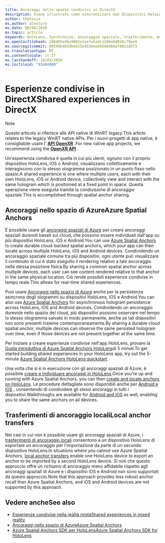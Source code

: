 ```yaml
---
title: Ancoraggi nello spazio condivisi in DirectX
description: Viene illustrato come sincronizzare due dispositivi HoloLens condividendo ancoraggi spaziali.
author: thetuvix
ms.author: alexturn
ms.date: 08/04/2020
ms.topic: article
keywords: HoloLens, Synchronize, ancoraggio spaziale, trasferimento, multiplayer, visualizzazione, scenario, procedura dettagliata, codice di esempio, Azure, ancoraggi spaziali di Azure, ASA
ms.openlocfilehash: 2d6485e46a9802e1ee7e5adc12d6e0d026c79ae9
ms.sourcegitcommit: 09599b4034be825e4536eeb9566968afd021d5f3
ms.translationtype: MT
ms.contentlocale: it-IT
ms.lasthandoff: 10/03/2020
ms.locfileid: "91684909"
---
```

# <a name="shared-experiences-in-directx"></a><span data-ttu-id="12439-104">Esperienze condivise in DirectX</span><span class="sxs-lookup"><span data-stu-id="12439-104">Shared experiences in DirectX</span></span>

> [!NOTE]
> <span data-ttu-id="12439-105">Questo articolo si riferisce alle API native di WinRT legacy.</span><span class="sxs-lookup"><span data-stu-id="12439-105">This article relates to the legacy WinRT native APIs.</span></span>  <span data-ttu-id="12439-106">Per i nuovi progetti di app native, è consigliabile usare l' **[API OpenXR](../native/openxr-getting-started.md)** .</span><span class="sxs-lookup"><span data-stu-id="12439-106">For new native app projects, we recommend using the **[OpenXR API](../native/openxr-getting-started.md)** .</span></span>

<span data-ttu-id="12439-107">Un'esperienza condivisa è quella in cui più utenti, ognuno con il proprio dispositivo HoloLens, iOS o Android, visualizzano collettivamente e interagiscono con lo stesso ologramma posizionato in un punto fisso nello spazio.</span><span class="sxs-lookup"><span data-stu-id="12439-107">A shared experience is one where multiple users, each with their own HoloLens, iOS or Android device, collectively view and interact with the same hologram which is positioned at a fixed point in space.</span></span> <span data-ttu-id="12439-108">Questa operazione viene eseguita tramite la condivisione di ancoraggio spaziale.</span><span class="sxs-lookup"><span data-stu-id="12439-108">This is accomplished through spatial anchor sharing.</span></span>

## <a name="azure-spatial-anchors"></a><span data-ttu-id="12439-109">Ancoraggi nello spazio di Azure</span><span class="sxs-lookup"><span data-stu-id="12439-109">Azure Spatial Anchors</span></span>

<span data-ttu-id="12439-110">È possibile usare gli <a href="https://docs.microsoft.com/azure/spatial-anchors/overview" target="_blank">ancoraggi spaziali di Azure</a> per creare ancoraggi spaziali durevoli basati sul cloud, che possono essere individuati dall'app su più dispositivi HoloLens, iOS e Android.</span><span class="sxs-lookup"><span data-stu-id="12439-110">You can use <a href="https://docs.microsoft.com/azure/spatial-anchors/overview" target="_blank">Azure Spatial Anchors</a> to create durable cloud-backed spatial anchors, which your app can then locate across multiple HoloLens, iOS and Android devices.</span></span>  <span data-ttu-id="12439-111">Condividendo un ancoraggio spaziale comune tra più dispositivi, ogni utente può visualizzare il contenuto di cui è stato eseguito il rendering relativo a tale ancoraggio nella stessa posizione fisica.</span><span class="sxs-lookup"><span data-stu-id="12439-111">By sharing a common spatial anchor across multiple devices, each user can see content rendered relative to that anchor in the same physical location.</span></span>  <span data-ttu-id="12439-112">Ciò rende possibili esperienze condivise in tempo reale.</span><span class="sxs-lookup"><span data-stu-id="12439-112">This allows for real-time shared experiences.</span></span>

<span data-ttu-id="12439-113">Puoi usare <a href="https://docs.microsoft.com/azure/spatial-anchors/overview" target="_blank">Ancoraggi nello spazio di Azure</a> anche per la persistenza asincrona degli ologrammi su dispositivi HoloLens, iOS e Android.</span><span class="sxs-lookup"><span data-stu-id="12439-113">You can also use <a href="https://docs.microsoft.com/azure/spatial-anchors/overview" target="_blank">Azure Spatial Anchors</a> for asynchronous hologram persistence across HoloLens, iOS and Android devices.</span></span>  <span data-ttu-id="12439-114">Condividendo un ancoraggio durevole nello spazio del cloud, più dispositivi possono osservare nel tempo lo stesso ologramma salvato in modo permanente, anche se tali dispositivi non sono presenti insieme contemporaneamente.</span><span class="sxs-lookup"><span data-stu-id="12439-114">By sharing a durable cloud spatial anchor, multiple devices can observe the same persisted hologram over time, even if those devices are not present together at the same time.</span></span>

<span data-ttu-id="12439-115">Per iniziare a creare esperienze condivise nell'app HoloLens, provare la <a href="https://docs.microsoft.com/azure/spatial-anchors/quickstarts/get-started-hololens" target="_blank">Guida introduttiva di Azure Spatial Anchors HoloLens</a>di 5 minuti.</span><span class="sxs-lookup"><span data-stu-id="12439-115">To get started building shared experiences in your HoloLens app, try out the 5-minute <a href="https://docs.microsoft.com/azure/spatial-anchors/quickstarts/get-started-hololens" target="_blank">Azure Spatial Anchors HoloLens quickstart</a>.</span></span>

<span data-ttu-id="12439-116">Una volta che si è in esecuzione con gli ancoraggi spaziali di Azure, è possibile <a href="https://docs.microsoft.com/azure/spatial-anchors/concepts/create-locate-anchors-cpp-winrt" target="_blank">creare e individuare ancoraggi in HoloLens</a>.</span><span class="sxs-lookup"><span data-stu-id="12439-116">Once you're up and running with Azure Spatial Anchors, you can then <a href="https://docs.microsoft.com/azure/spatial-anchors/concepts/create-locate-anchors-cpp-winrt" target="_blank">create and locate anchors on HoloLens</a>.</span></span>  <span data-ttu-id="12439-117">Le procedure dettagliate sono disponibili anche per <a href="https://docs.microsoft.com/azure/spatial-anchors/create-locate-anchors-overview" target="_blank">Android e iOS</a> , consentendo di condividere gli stessi ancoraggi in tutti i dispositivi.</span><span class="sxs-lookup"><span data-stu-id="12439-117">Walkthroughs are available for <a href="https://docs.microsoft.com/azure/spatial-anchors/create-locate-anchors-overview" target="_blank">Android and iOS</a> as well, enabling you to share the same anchors on all devices.</span></span>

## <a name="local-anchor-transfers"></a><span data-ttu-id="12439-118">Trasferimenti di ancoraggio locali</span><span class="sxs-lookup"><span data-stu-id="12439-118">Local anchor transfers</span></span>

<span data-ttu-id="12439-119">Nei casi in cui non è possibile usare gli ancoraggi spaziali di Azure, i [trasferimenti di ancoraggio locali](../../out-of-scope/local-anchor-transfers-in-directx.md) consentono a un dispositivo HoloLens di esportare un ancoraggio per l'importazione da parte di un secondo dispositivo HoloLens.</span><span class="sxs-lookup"><span data-stu-id="12439-119">In situations where you cannot use Azure Spatial Anchors, [local anchor transfers](../../out-of-scope/local-anchor-transfers-in-directx.md) enable one HoloLens device to export an anchor to be imported by a second HoloLens device.</span></span>  <span data-ttu-id="12439-120">Si noti che questo approccio offre un richiamo di ancoraggio meno affidabile rispetto agli ancoraggi spaziali di Azure e i dispositivi iOS e Android non sono supportati da questo approccio.</span><span class="sxs-lookup"><span data-stu-id="12439-120">Note that this approach provides less robust anchor recall than Azure Spatial Anchors, and iOS and Android devices are not supported by this approach.</span></span>

## <a name="see-also"></a><span data-ttu-id="12439-121">Vedere anche</span><span class="sxs-lookup"><span data-stu-id="12439-121">See also</span></span>
* [<span data-ttu-id="12439-122">Esperienze condivise nella realtà mista</span><span class="sxs-lookup"><span data-stu-id="12439-122">Shared experiences in mixed reality</span></span>](shared-experiences-in-mixed-reality.md)
* <span data-ttu-id="12439-123"><a href="https://docs.microsoft.com/azure/spatial-anchors" target="_blank">Ancoraggi nello spazio di Azure</a></span><span class="sxs-lookup"><span data-stu-id="12439-123"><a href="https://docs.microsoft.com/azure/spatial-anchors" target="_blank">Azure Spatial Anchors</a></span></span>
* <span data-ttu-id="12439-124"><a href="https://docs.microsoft.com/cpp/api/spatial-anchors/winrt/" target="_blank">Azure Spatial Anchors SDK per HoloLens</a></span><span class="sxs-lookup"><span data-stu-id="12439-124"><a href="https://docs.microsoft.com/cpp/api/spatial-anchors/winrt/" target="_blank">Azure Spatial Anchors SDK for HoloLens</a></span></span>